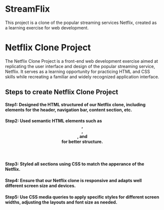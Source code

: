 # StreamFlix
This project is  a clone of the popular streaming services Netflix, created as a learning exercise for web development.

# Netflix Clone Project

The Netflix Clone Project is a front-end web development exercise aimed at replicating the user interface and design of the popular streaming service, Netflix. It serves as a learning opportunity for practicing HTML and CSS skills while recreating a familiar and widely recognized application interface.


## Steps to create Netflix Clone Project
#### Step1: Designed the HTML structured of our Netflix clone, including elements for the header, navigation bar, content section, etc.
#### Step2: Used semantic HTML elements such as <header>, <nav>, <section>, and <footer> for better structure.
#### Step3: Styled all sections using CSS to match the apperance of the Netflix.
#### Step4: Ensure that our Netflix clone is responsive and adapts well different screen size and devices.
#### Step5: Use CSS media queries to apply specific styles for different screen widths, adjusting the layouts and font size as needed.
